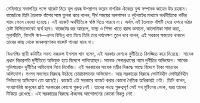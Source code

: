 সেমিনারে সভাপতির পক্ষে বাজেট নিয়ে মূল প্রবন্ধ উপস্থাপন করেন নাগরিক ঐক্যের যুগ্ম সম্পাদক জাহেদ উর রহমান। বাজেটকে তিনি তৈলাক্ত বাঁশের সঙ্গে তুলনা করে বলেন, দীর্ঘ সময়ের অপশাসন ও লুটপাটের মাধ্যমে অর্থনীতিকে গভীর খাদে ফেলে দেওয়া হয়েছে। এই বাজেট অর্থনীতিকে স্বস্তি দিতে পারবে না। অর্থাৎ এই তৈলাক্ত বাঁশটি বেয়ে ওপরে ওঠার চেষ্টা নিশ্চিতভাবেই ব্যর্থ হবে। বাজেটের কর আরোপ, স্বাস্থ্য ও শিক্ষা খাতে বরাদ্দ কমানো, কালোটাকা সাদা করা, মূল্যস্ফীতি, বিদেশি ঋণ—এসব বিভিন্ন খাত নিয়ে তিনি তার পর্যবেক্ষণ তুলে ধরে বলেন, এই সরকার ক্ষমতায় থাকলে তাদের কাছ থেকে জনকল্যাণকর বাজেট পাওয়া যাবে না।  

বিএনপির স্থায়ী কমিটির সদস্য নজরুল ইসলাম খান বলেন, এই সরকার দেশকে দুর্নীতিতে নিমজ্জিত করে দিয়েছে। সাবেক প্রধান বিচারপতি দুর্নীতিতে অভিযুক্ত হয়ে বিদেশে পালিয়েছেন। সাবেক সেনাপ্রধানের নামে দুর্নীতির অভিযোগ। সাবেক পুলিশপ্রধান দুর্নীতির অভিযোগ নিয়ে নিখোঁজ। এই সরকারের সাবেক মন্ত্রীর বিরুদ্ধে আছে বিদেশে টাকা পাচারের অভিযোগ। সংসদ সদস্যের বিরুদ্ধে উঠেছে চোরাচালানের অভিযোগ। আর সরকারের বিরুদ্ধে ভোটবিহীন ভোটারবিহীন নির্বাচনের অভিযোগ তো আছেই। কাজেই এই সরকারে বাজেট করার কোনো নৈতিক অধিকারই নেই। তিনি বলেন, সংখ্যাগরিষ্ঠ মানুষের প্রতি সরকারের কোনো গুরুত্ব নেই। তাদের কাছে গুরুত্বপূর্ণ সেই সব মুষ্টিমেয় লোক, যারা তাদের টিকিয়ে রেখেছে। এই সরকারের বিরুদ্ধে ঐক্যবদ্ধ আন্দোলনের কোনো বিকল্প নেই।
